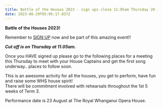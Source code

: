```yaml
---
title: Battle of the Houses 2023 - sign ups close 11:05am Thursday 29 June
date: 2023-06-29T05:05:17.037Z
---
```

**Battle of the Houses 2023!** 

Remember to [SIGN UP](https://docs.google.com/forms/d/1H72kQ7sjVINPW3txXqRC0Ipb90JOJeW2pRigX56J6vo/viewform?edit_requested=true) now and be part of this amazing event!!

***Cut off is on Thursday at 11.05am.***  

Once you HAVE signed up please go to the following places for a meeting this Thursday to meet with your House Captains and get the first song underway.. places to follow soon.

This is an awesome activity for all the houses, you get to perform, have fun and raise some WHS house spirit!\
There will be commitment involved with rehearsals throughout the 1st 5 weeks of Term 3.  

Performance date is 23 August at The Royal Whanganui Opera House.
